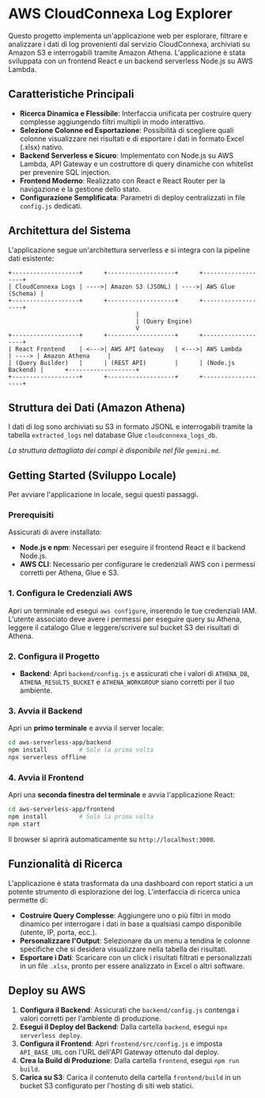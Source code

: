 
# AWS CloudConnexa Log Explorer

Questo progetto implementa un'applicazione web per esplorare, filtrare e analizzare i dati di log provenienti dal servizio CloudConnexa, archiviati su Amazon S3 e interrogabili tramite Amazon Athena. L'applicazione è stata sviluppata con un frontend React e un backend serverless Node.js su AWS Lambda.

## Caratteristiche Principali

-   **Ricerca Dinamica e Flessibile**: Interfaccia unificata per costruire query complesse aggiungendo filtri multipli in modo interattivo.
-   **Selezione Colonne ed Esportazione**: Possibilità di scegliere quali colonne visualizzare nei risultati e di esportare i dati in formato Excel (.xlsx) nativo.
-   **Backend Serverless e Sicuro**: Implementato con Node.js su AWS Lambda, API Gateway e un costruttore di query dinamiche con whitelist per prevenire SQL injection.
-   **Frontend Moderno**: Realizzato con React e React Router per la navigazione e la gestione dello stato.
-   **Configurazione Semplificata**: Parametri di deploy centralizzati in file `config.js` dedicati.

## Architettura del Sistema

L'applicazione segue un'architettura serverless e si integra con la pipeline dati esistente:

```
+-------------------+      +-------------------+      +-------------------+
| CloudConnexa Logs | ---->| Amazon S3 (JSONL) | ---->| AWS Glue (Schema) |
+-------------------+      +-------------------+      +-------------------+
                                    |
                                    | (Query Engine)
                                    V
+-------------------+      +-------------------+      +-------------------+
| React Frontend    | <--->| AWS API Gateway   | <--->| AWS Lambda        | ----> | Amazon Athena     |
| (Query Builder)   |      | (REST API)        |      | (Node.js Backend) |      +-------------------+
+-------------------+      +-------------------+      +-------------------+
```

## Struttura dei Dati (Amazon Athena)

I dati di log sono archiviati su S3 in formato JSONL e interrogabili tramite la tabella `extracted_logs` nel database Glue `cloudconnexa_logs_db`.

*La struttura dettagliata dei campi è disponibile nel file `gemini.md`.*

## Getting Started (Sviluppo Locale)

Per avviare l'applicazione in locale, segui questi passaggi.

### Prerequisiti

Assicurati di avere installato:

-   **Node.js e npm**: Necessari per eseguire il frontend React e il backend Node.js.
-   **AWS CLI**: Necessario per configurare le credenziali AWS con i permessi corretti per Athena, Glue e S3.

### 1. Configura le Credenziali AWS

Apri un terminale ed esegui `aws configure`, inserendo le tue credenziali IAM. L'utente associato deve avere i permessi per eseguire query su Athena, leggere il catalogo Glue e leggere/scrivere sul bucket S3 dei risultati di Athena.

### 2. Configura il Progetto

-   **Backend**: Apri `backend/config.js` e assicurati che i valori di `ATHENA_DB`, `ATHENA_RESULTS_BUCKET` e `ATHENA_WORKGROUP` siano corretti per il tuo ambiente.

### 3. Avvia il Backend

Apri un **primo terminale** e avvia il server locale:

```bash
cd aws-serverless-app/backend
npm install         # Solo la prima volta
npx serverless offline
```

### 4. Avvia il Frontend

Apri una **seconda finestra del terminale** e avvia l'applicazione React:

```bash
cd aws-serverless-app/frontend
npm install         # Solo la prima volta
npm start
```

Il browser si aprirà automaticamente su `http://localhost:3000`.

## Funzionalità di Ricerca

L'applicazione è stata trasformata da una dashboard con report statici a un potente strumento di esplorazione dei log. L'interfaccia di ricerca unica permette di:

-   **Costruire Query Complesse**: Aggiungere uno o più filtri in modo dinamico per interrogare i dati in base a qualsiasi campo disponibile (utente, IP, porta, ecc.).
-   **Personalizzare l'Output**: Selezionare da un menu a tendina le colonne specifiche che si desidera visualizzare nella tabella dei risultati.
-   **Esportare i Dati**: Scaricare con un click i risultati filtrati e personalizzati in un file `.xlsx`, pronto per essere analizzato in Excel o altri software.

## Deploy su AWS

1.  **Configura il Backend**: Assicurati che `backend/config.js` contenga i valori corretti per l'ambiente di produzione.
2.  **Esegui il Deploy del Backend**: Dalla cartella `backend`, esegui `npx serverless deploy`.
3.  **Configura il Frontend**: Apri `frontend/src/config.js` e imposta `API_BASE_URL` con l'URL dell'API Gateway ottenuto dal deploy.
4.  **Crea la Build di Produzione**: Dalla cartella `frontend`, esegui `npm run build`.
5.  **Carica su S3**: Carica il contenuto della cartella `frontend/build` in un bucket S3 configurato per l'hosting di siti web statici.
